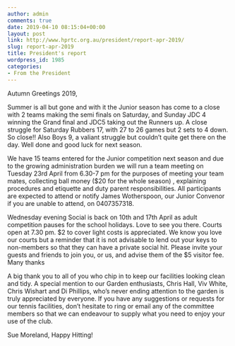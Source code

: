 ```yaml
---
author: admin
comments: true
date: 2019-04-10 08:15:04+00:00
layout: post
link: http://www.hprtc.org.au/president/report-apr-2019/
slug: report-apr-2019
title: President's report
wordpress_id: 1985
categories:
- From the President
---
```





Autumn Greetings 2019,  








Summer is all but gone and with it the Junior season has come to a close with 2 teams making the semi finals on Saturday, and Sunday JDC 4 winning the Grand final and JDC5 taking out the Runners up. A close struggle for Saturday Rubbers 17, with 27 to 26 games but 2 sets to 4 down. So close!! Also Boys 9, a valiant struggle but couldn’t quite get there on the day. Well done and good luck for next season.  








We have 15 teams entered for the Junior competition next season and due to the growing administration burden we will run a team meeting on Tuesday 23rd April from 6.30-7 pm for the purposes of meeting your team mates, collecting ball money ($20 for the whole season) , explaining procedures and etiquette and duty parent responsibilities. All participants are expected to attend or notify James Wotherspoon, our Junior Convenor if you are unable to attend, on 0407357318.







Wednesday evening Social is back on 10th and 17th April as adult competition pauses for the school holidays. Love to see you there. Courts open at 7.30 pm. $2 to cover light costs is appreciated. We know you love our courts but a reminder that it is not advisable to lend out your keys to non-members so that they can have a private social hit. Please invite your guests and friends to join you, or us, and advise them of the $5 visitor fee. Many thanks







A big thank you to all of you who chip in to keep our facilities looking clean and tidy. A special mention to our Garden enthusiasts, Chris Hall, Viv White, Chris Wishart and Di Phillips, who’s never ending attention to the garden is truly appreciated by everyone. If you have any suggestions or requests for our tennis facilities, don’t hesitate to ring or email any of the committee members so that we can endeavour to supply what you need to enjoy your use of the club.







Sue Moreland, Happy Hitting! 




